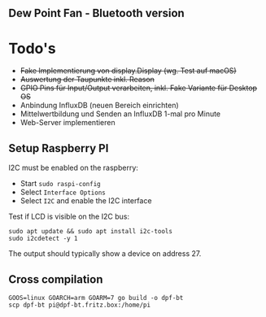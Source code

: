 Dew Point Fan - Bluetooth version
---------------------------------
# Todo's
- ~~Fake Implementierung von display.Display (wg. Test auf macOS)~~
- ~~Auswertung der Taupunkte inkl. Reason~~
- ~~GPIO Pins für Input/Output verarbeiten, inkl. Fake Variante für Desktop OS~~
- Anbindung InfluxDB (neuen Bereich einrichten)
- Mittelwertbildung und Senden an InfluxDB 1-mal pro Minute
- Web-Server implementieren


## Setup Raspberry PI
I2C must be enabled on the raspberry:

- Start `sudo raspi-config`
- Select `Interface Options`
- Select `I2C` and enable the I2C interface

Test if LCD is visible on the I2C bus:

    sudo apt update && sudo apt install i2c-tools
    sudo i2cdetect -y 1

The output should typically show a device on address 27.

## Cross compilation

    GOOS=linux GOARCH=arm GOARM=7 go build -o dpf-bt
    scp dpf-bt pi@dpf-bt.fritz.box:/home/pi

